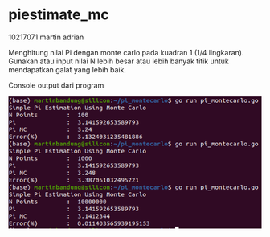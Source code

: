 # piestimate_mc
10217071 martin adrian

Menghitung nilai Pi dengan monte carlo pada kuadran 1 (1/4 lingkaran). Gunakan atau input nilai N lebih besar atau lebih banyak titik untuk mendapatkan galat yang lebih baik.

Console output dari program

![Console output](https://github.com/martinbandung/piestimate_mc/blob/main/pi_mc_out.png)
